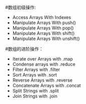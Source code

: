 #数组初级操作:
- Access  Arrays With Indexes
- Manipulate Arrays With push()
- Manipulate Arrays With pop()
- Manipulate Arrays With shift()
- Manipulate Arrays With unshift()

#数组的进阶操作：
- Iterate over Arrays with .map 
- Condense arrays with .reduce
- Filter Arrays with .filter
- Sort Arrays with .sort
- Reverse Arrays with .reverse
- Concatenate Arrays with .concat
- Split Strings with .split
- Join Strings with .join

